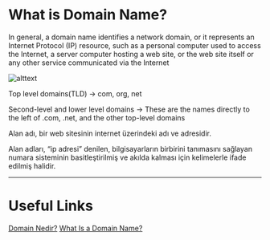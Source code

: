 # What is Domain Name?

In general, a domain name identifies a network domain, or it represents an Internet Protocol (IP) resource, such as a personal computer used to access the Internet, a server computer hosting a web site, or the web site itself or any other service communicated via the Internet

![alttext](https://upload.wikimedia.org/wikipedia/commons/d/d2/DNS_schema.svg)

Top level domains(TLD) -> com, org, net

Second-level and lower level domains -> These are the names directly to the left of .com, .net, and the other top-level domains

Alan adı, bir web sitesinin internet üzerindeki adı ve adresidir.

Alan adları, “ip adresi” denilen, bilgisayarların birbirini tanımasını sağlayan numara sisteminin basitleştirilmiş ve akılda kalması için kelimelerle ifade edilmiş halidir.

---

# Useful Links

[Domain Nedir?](https://www.hostinger.web.tr/rehberler/domain-nedir-yeni-baslayanlar-icin-domain-bilgileri/)
[What Is a Domain Name?](https://www.lifewire.com/what-is-a-domain-name-2483189)
